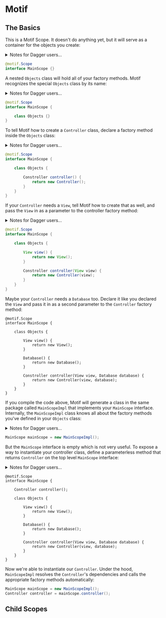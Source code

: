 # Motif

## The Basics

This is a Motif Scope. It doesn't do anything yet, but it will serve as a container for the objects you create:
<details>
<summary>Notes for Dagger users...</summary>
A Motif Scope is analogous to a Dagger `@Component`.
</details>

```java
@motif.Scope
interface MainScope {}
```

A nested `Objects` class will hold all of your factory methods. Motif recognizes the special `Objects` class by its name:
<details>
<summary>Notes for Dagger users...</summary>
The nested `Objects` class is just like a Dagger `@Module` except Motif only allows you to define one `Objects` class per Scope.
</details>

```java
@motif.Scope
interface MainScope {

    class Objects {}
}
```

To tell Motif how to create a `Controller` class, declare a factory method inside the `Objects` class:
<details>
<summary>Notes for Dagger users...</summary>
`Objects` factory methods are roughly the same as Dagger `@Provides` methods.
</details>

```java
@motif.Scope
interface MainScope {

    class Objects {

        Constroller controller() {
            return new Controller();
        }
    }
}
```

If your `Controller` needs a `View`, tell Motif how to create that as well, and pass the `View` in as a parameter to the controller factory method:
<details>
<summary>Notes for Dagger users...</summary>
Similar to Dagger `@Modules`, you can accept any type provided by a factory method as a parameter to other factory methods.
</details>

```java
@motif.Scope
interface MainScope {

    class Objects {

        View view() {
            return new View();
        }

        Constroller controller(View view) {
            return new Controller(view);
        }
    }
}
```

Maybe your `Controller` needs a `Database` too. Declare it like you declared the `View` and pass it in as a second parameter to the `Controller` factory method:

<pre><code class="java">@motif.Scope
interface MainScope {

    class Objects {

        View view() {
            return new View();
        }
        
        Database() {
            return new Database();
        }

        Constroller controller(View view, Database database) {
            return new Controller(view, database);
        }
    }
}
</code></pre>

If you compile the code above, Motif will generate a class in the same package called `MainScopeImpl` that implements your `MainScope` interface. Internally, the `MainScopeImpl` class knows all about the factory methods you've defined in your `Objects` class:
<details>
<summary>Notes for Dagger users...</summary>
The generated `*Impl` classes are similar to Dagger's generated `Dagger*` `Component` implementation classes.
</details>

```java
MainScope mainScope = new MainScopeImpl();
```

But the `MainScope` interface is empty which is not very useful. To expose a way to instantiate your controller class, define a parameterless method that returns `Controller` on the top level `MainScope` interface:
<details>
<summary>Notes for Dagger users...</summary>
The `controller()` method below is analogous to a Dagger `Component` [provision method](https://google.github.io/dagger/api/2.14/dagger/Component.html#provision-methods).
</details>

<pre><code class="java">@motif.Scope
interface MainScope {

    Controller controller();

    class Objects {

        View view() {
            return new View();
        }
        
        Database() {
            return new Database();
        }

        Constroller controller(View view, Database database) {
            return new Controller(view, database);
        }
    }
}
</code></pre>

Now we're able to instantiate our `Controller`. Under the hood, `MainScopeImpl` resolves the `Controller`'s dependencies and calls the appropriate factory methods automatically:

```java
MainScope mainScope = new MainScopeImpl();
Controller controller = mainScope.controller();
```

## Child Scopes


